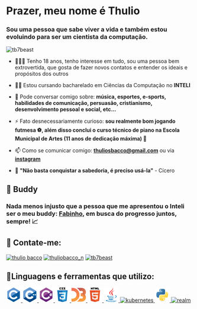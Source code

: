 <h1 align="left">Prazer, meu nome é Thulio</h1>
<h3 align="left">Sou uma pessoa que sabe viver a vida e também estou evoluindo para ser um cientista da computação.</h3>

<p align="left"> <img src="https://komarev.com/ghpvc/?username=tb7beast&label=Profile%20views&color=0e75b6&style=flat" alt="tb7beast" /> </p>

- 🙋🏼‍♂️ Tenho 18 anos, tenho interesse em tudo, sou uma pessoa bem extrovertida, que gosta de fazer novos contatos e entender os ideais e propósitos dos outros

- 👨‍💻 Estou cursando bacharelado em Ciências da Computação no **INTELI**

- 💬 Pode conversar comigo sobre: **música, esportes, e-sports, habilidades de comunicação, persuasão, cristianismo, desenvolvimento pessoal e social, etc...**

- ⚡ Fato desnecessariamente curioso: **sou realmente bom jogando futmesa ⚽, além disso conclui o curso técnico de piano na Escola Municipal de Artes (11 anos de dedicação máxima) 🎹**

- 📫 Como se comunicar comigo: **thuliosbacco@gmail.com** ou via <a href="https://instagram.com/thuliobacco_n">**instagram**</a>

- 🧠 **"Não basta conquistar a sabedoria, é preciso usá-la"** - Cícero

<h2 align="left">🤝 Buddy</h2>
<h3 align="left">Nada menos injusto que a pessoa que me apresentou o Inteli ser o meu buddy: <a href="https://github.com/PiemonteF">Fabinho</a>, em busca do progresso juntos, sempre! 📈</h3>

<h2 align="left">📲 Contate-me:</h2>
<p align="left">
<a href="https://www.linkedin.com/in/thulio-bacco-55a1172b4/" target="blank"><img align="center" src="https://raw.githubusercontent.com/rahuldkjain/github-profile-readme-generator/master/src/images/icons/Social/linked-in-alt.svg" alt="thulio bacco" height="30" width="40" /></a>
<a href="https://instagram.com/thuliobacco_n" target="blank"><img align="center" src="https://raw.githubusercontent.com/rahuldkjain/github-profile-readme-generator/master/src/images/icons/Social/instagram.svg" alt="thuliobacco_n" height="30" width="40" /></a>
<a href="https://discord.gg/tb7beast" target="blank"><img align="center" src="https://raw.githubusercontent.com/rahuldkjain/github-profile-readme-generator/master/src/images/icons/Social/discord.svg" alt="tb7beast" height="30" width="40" /></a>
</p>

<h2 align="left">🔧Linguagens e ferramentas que utilizo:</h2>
<p align="left"> <a href="https://www.cprogramming.com/" target="_blank" rel="noreferrer"> <img src="https://raw.githubusercontent.com/devicons/devicon/master/icons/c/c-original.svg" alt="c" width="40" height="40"/> </a> <a href="https://www.w3schools.com/cpp/" target="_blank" rel="noreferrer"> <img src="https://raw.githubusercontent.com/devicons/devicon/master/icons/cplusplus/cplusplus-original.svg" alt="cplusplus" width="40" height="40"/> </a> <a href="https://www.w3schools.com/cs/" target="_blank" rel="noreferrer"> <img src="https://raw.githubusercontent.com/devicons/devicon/master/icons/csharp/csharp-original.svg" alt="csharp" width="40" height="40"/> </a> <a href="https://www.w3schools.com/css/" target="_blank" rel="noreferrer"> <img src="https://raw.githubusercontent.com/devicons/devicon/master/icons/css3/css3-original-wordmark.svg" alt="css3" width="40" height="40"/> </a> <a href="https://d3js.org/" target="_blank" rel="noreferrer"> <img src="https://raw.githubusercontent.com/devicons/devicon/master/icons/d3js/d3js-original.svg" alt="d3js" width="40" height="40"/> </a> <a href="https://www.w3.org/html/" target="_blank" rel="noreferrer"> <img src="https://raw.githubusercontent.com/devicons/devicon/master/icons/html5/html5-original-wordmark.svg" alt="html5" width="40" height="40"/> </a> <a href="https://www.java.com" target="_blank" rel="noreferrer"> <img src="https://raw.githubusercontent.com/devicons/devicon/master/icons/java/java-original.svg" alt="java" width="40" height="40"/> </a> <a href="https://kubernetes.io" target="_blank" rel="noreferrer"> <img src="https://www.vectorlogo.zone/logos/kubernetes/kubernetes-icon.svg" alt="kubernetes" width="40" height="40"/> </a> <a href="https://www.python.org" target="_blank" rel="noreferrer"> <img src="https://raw.githubusercontent.com/devicons/devicon/master/icons/python/python-original.svg" alt="python" width="40" height="40"/> </a> <a href="https://realm.io/" target="_blank" rel="noreferrer"> <img src="https://raw.githubusercontent.com/bestofjs/bestofjs-webui/8665e8c267a0215f3159df28b33c365198101df5/public/logos/realm.svg" alt="realm" width="40" height="40"/> </a> </p>

